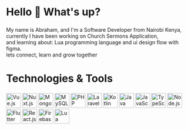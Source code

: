 <h1 align="left">Hello 👋 What's up?</h1>

###

<p align="left">My name is Abraham, and I'm a Software Developer from Nairobi Kenya,<br> currently I have been working on Church Sermons Application,<br> and learning about: Lua programming language and ui design flow with figma.<br>lets connect, learn and grow together</p>

###


<h1 align="left">Technologies & Tools</h1>

###

<div align="left">
  <img src="https://cdn.jsdelivr.net/gh/devicons/devicon/icons/vuejs/vuejs-original.svg" height="40" alt="Vue.js logo" />
  <img src="https://cdn.jsdelivr.net/gh/devicons/devicon/icons/nuxtjs/nuxtjs-original.svg" height="40" alt="Nuxt.js logo" />
  <img src="https://cdn.jsdelivr.net/gh/devicons/devicon/icons/mongodb/mongodb-original.svg" height="40" alt="MongoDB logo" />
  <img src="https://cdn.jsdelivr.net/gh/devicons/devicon/icons/mysql/mysql-original.svg" height="40" alt="MySQL logo" />
  <img src="https://cdn.jsdelivr.net/gh/devicons/devicon/icons/php/php-original.svg" height="40" alt="PHP logo" />
  <img src="https://cdn.worldvectorlogo.com/logos/laravel-2.svg" height="40" alt="Laravel logo" />
  <img src="https://cdn.jsdelivr.net/gh/devicons/devicon/icons/kotlin/kotlin-original.svg" height="40" alt="Kotlin logo" />
  <img src="https://cdn.jsdelivr.net/gh/devicons/devicon/icons/java/java-original.svg" height="40" alt="Java logo" />
  <img src="https://cdn.jsdelivr.net/gh/devicons/devicon/icons/javascript/javascript-original.svg" height="40" alt="JavaScript logo" />
  <img src="https://cdn.jsdelivr.net/gh/devicons/devicon/icons/typescript/typescript-original.svg" height="40" alt="TypeScript logo" />
  <img src="https://cdn.jsdelivr.net/gh/devicons/devicon/icons/nodejs/nodejs-original.svg" height="40" alt="Node.js logo" />
  <img src="https://github.com/AbrahamKiplagat/AbrahamKiplagat/assets/110113737/4405d705-fd32-4926-825f-4c7fe50fcf85" height="40" alt="Flutter logo" />
  <img src="https://cdn.jsdelivr.net/gh/devicons/devicon/icons/react/react-original.svg" height="40" alt="React.js logo" />
  <img src="https://cdn.jsdelivr.net/gh/devicons/devicon/icons/firebase/firebase-plain.svg" height="40" alt="Firebase logo" />
  <img src="https://cdn.jsdelivr.net/gh/devicons/devicon/icons/lua/lua-original.svg" height="40" alt="Lua logo" />

</div>

